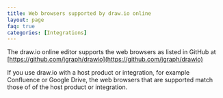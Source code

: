 ```yaml
---
title: Web browsers supported by draw.io online
layout: page
faq: true
categories: [Integrations]
---
```


The draw.io online editor supports the web browsers as listed in GitHub at [https://github.com/jgraph/drawio](https://github.com/jgraph/drawio)

If you use draw.io with a host product or integration, for example Confluence or Google Drive, the web browsers that are supported match those of of the host product or integration.
